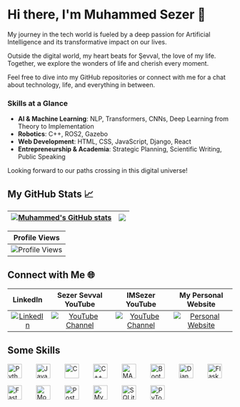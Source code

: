 # Hi there, I'm Muhammed Sezer 👋

My journey in the tech world is fueled by a deep passion for Artificial Intelligence and its transformative impact on our lives.

Outside the digital world, my heart beats for Şevval, the love of my life. Together, we explore the wonders of life and cherish every moment.

Feel free to dive into my GitHub repositories or connect with me for a chat about technology, life, and everything in between.

### Skills at a Glance
- **AI & Machine Learning**: NLP, Transformers, CNNs, Deep Learning from Theory to Implementation
- **Robotics**: C++, ROS2, Gazebo
- **Web Development**: HTML, CSS, JavaScript, Django, React
- **Entrepreneurship & Academia**: Strategic Planning, Scientific Writing, Public Speaking

Looking forward to our paths crossing in this digital universe!

## My GitHub Stats 📈

| <a href="https://github.com/sezer-muhammed"><img align="center" src="https://github-readme-stats.vercel.app/api?username=sezer-muhammed&show_icons=true&include_all_commits=true&theme=buefy&hide_border=true" alt="Muhammed's GitHub stats" /></a> | <a href="https://github.com/sezer-muhammed"><img align="center" src="https://github-readme-stats.vercel.app/api/top-langs/?username=sezer-muhammed&layout=compact&theme=buefy&hide_border=true" /></a> |
| ------------- | ------------- |

| Profile Views |
|---------------|
| ![Profile Views](https://komarev.com/ghpvc/?username=sezer-muhammed&color=brightgreen) |

## Connect with Me 🌐
| LinkedIn | Sezer Sevval YouTube | IMSezer YouTube | My Personal Website |
|:--------:|:--------------------:|:---------------:|:-------------------:|
| [![LinkedIn](https://img.shields.io/badge/LinkedIn-Connect%20with%20me-blue?style=flat&logo=linkedin)](https://tr.linkedin.com/in/imsezer/tr) | [![YouTube Channel](https://img.shields.io/badge/YouTube-Sezer%20Sevval-red?style=flat&logo=youtube)](https://www.youtube.com/@SezerSevval) | [![YouTube Channel](https://img.shields.io/badge/YouTube-IMSezer-red?style=flat&logo=youtube)](https://www.youtube.com/@IMSezer) | [![Personal Website](https://img.shields.io/badge/Website-Visit%20My%20Site-blue?style=flat&logo=githubpages)](https://sezer-muhammed.github.io/my-spectrum-app/) |

## Some Skills

<div style="display: flex; flex-wrap: wrap; gap: 16px; justify-content: left;"><img src="https://img.shields.io/badge/Python-306998?logo=python&logoColor=white" height="32" alt="Python" style="margin-right: 16px"> <img src="https://img.shields.io/badge/JavaScript-F7DF1C?logo=javascript&logoColor=white" height="32" alt="JavaScript" style="margin-right: 16px"> <img src="https://img.shields.io/badge/C-A8B9CC?logo=c&logoColor=white" height="32" alt="C" style="margin-right: 16px"> <img src="https://img.shields.io/badge/C%2B%2B-F34B7F?logo=c%2B%2B&logoColor=white" height="32" alt="C++" style="margin-right: 16px"> <img src="https://img.shields.io/badge/MATLAB-0076A8?logo=matlab&logoColor=white" height="32" alt="MATLAB" style="margin-right: 16px"> <img src="https://img.shields.io/badge/Bootstrap-563D7C?logo=bootstrap&logoColor=white" height="32" alt="Bootstrap" style="margin-right: 16px"> <img src="https://img.shields.io/badge/Django-092E20?logo=django&logoColor=white" height="32" alt="Django" style="margin-right: 16px"> <img src="https://img.shields.io/badge/Flask-000000?logo=flask&logoColor=white" height="32" alt="Flask" style="margin-right: 16px"> <img src="https://img.shields.io/badge/FastAPI-009688?logo=fastapi&logoColor=white" height="32" alt="FastAPI" style="margin-right: 16px"> <img src="https://img.shields.io/badge/MongoDB-4EA94B?logo=mongodb&logoColor=white" height="32" alt="MongoDB" style="margin-right: 16px"> <img src="https://img.shields.io/badge/PostgreSQL-316192?logo=postgresql&logoColor=white" height="32" alt="PostgreSQL" style="margin-right: 16px"> <img src="https://img.shields.io/badge/MySQL-4479A1?logo=mysql&logoColor=white" height="32" alt="MySQL" style="margin-right: 16px"> <img src="https://img.shields.io/badge/SQLite-003B57?logo=sqlite&logoColor=white" height="32" alt="SQLite" style="margin-right: 16px"> <img src="https://img.shields.io/badge/PyTorch-EE4C2C?logo=pytorch&logoColor=white" height="32" alt="PyTorch" style="margin-right: 16px"></div>
